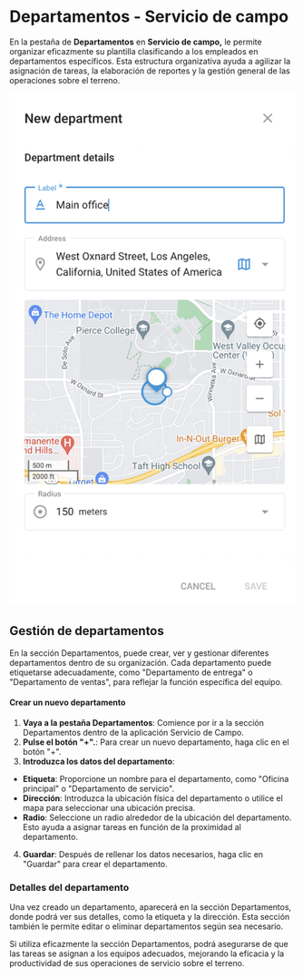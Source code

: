 # Departamentos - Servicio de campo

En la pestaña de **Departamentos** en **Servicio de campo,** le permite organizar eficazmente su plantilla clasificando a los empleados en departamentos específicos. Esta estructura organizativa ayuda a agilizar la asignación de tareas, la elaboración de reportes y la gestión general de las operaciones sobre el terreno.

![image-20240816-172857.png](../gua-del-usuario/servicio-de-campo/attachments/image-20240816-172857.png)

## Gestión de departamentos

En la sección Departamentos, puede crear, ver y gestionar diferentes departamentos dentro de su organización. Cada departamento puede etiquetarse adecuadamente, como "Departamento de entrega" o "Departamento de ventas", para reflejar la función específica del equipo.

#### Crear un nuevo departamento

1. **Vaya a la pestaña Departamentos**: Comience por ir a la sección Departamentos dentro de la aplicación Servicio de Campo.
2. **Pulse el botón "+".**: Para crear un nuevo departamento, haga clic en el botón "+".
3. **Introduzca los datos del departamento**:

* **Etiqueta**: Proporcione un nombre para el departamento, como "Oficina principal" o "Departamento de servicio".
* **Dirección**: Introduzca la ubicación física del departamento o utilice el mapa para seleccionar una ubicación precisa.
* **Radio**: Seleccione un radio alrededor de la ubicación del departamento. Esto ayuda a asignar tareas en función de la proximidad al departamento.

4. **Guardar**: Después de rellenar los datos necesarios, haga clic en "Guardar" para crear el departamento.

### Detalles del departamento

Una vez creado un departamento, aparecerá en la sección Departamentos, donde podrá ver sus detalles, como la etiqueta y la dirección. Esta sección también le permite editar o eliminar departamentos según sea necesario.

Si utiliza eficazmente la sección Departamentos, podrá asegurarse de que las tareas se asignan a los equipos adecuados, mejorando la eficacia y la productividad de sus operaciones de servicio sobre el terreno.
